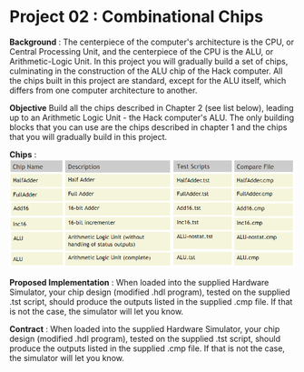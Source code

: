 # Project 02 : Combinational Chips

**Background** :
The centerpiece of the computer's architecture is the CPU, or Central Processing Unit, 
and the centerpiece of the CPU is the ALU, or Arithmetic-Logic Unit. In this project
you will gradually build a set of chips, culminating in the construction of the
ALU chip of the Hack computer. All the chips built in this project are standard,
except for the ALU itself, which differs from one computer architecture to another.

**Objective**
Build all the chips described in Chapter 2 (see list below), leading up to an Arithmetic Logic Unit - the Hack computer's ALU. The only building blocks that you can use are the chips described in chapter 1 and the chips that you will gradually build in this project.

**Chips** :
![chip](chip.PNG)


**Proposed Implementation** :
When loaded into the supplied Hardware Simulator, your chip design (modified .hdl program), 
tested on the supplied .tst script, should produce the outputs listed in the supplied .cmp file. 
If that is not the case, the simulator will let you know.

**Contract** :
When loaded into the supplied Hardware Simulator, your chip design (modified .hdl program), 
tested on the supplied .tst script, should produce the outputs listed in
the supplied .cmp file. If that is not the case, the simulator will let you know.
